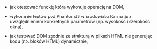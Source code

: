 - jak otestować funckję która wykonuje operację na DOM,

- wykonanie testów pod PhantomJS w środowisku Karma.js z uwzględnieniem konkretnych parametrów (np. wysokość i szerokość okna),

- jak testować DOM zgodnie ze strukturą w plikach HTML nie generując kodu (np. bloków HTML) dynamicznie,